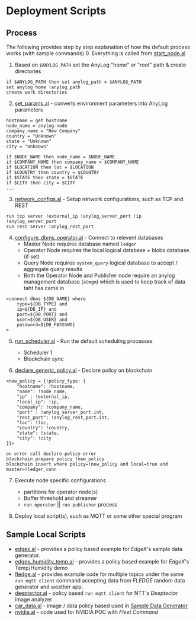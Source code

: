 # Deployment Scripts

## Process 
The following provides step by step explanation of how the default process works (with sample commands)
0. Everything is called from [start_node.al](run_scripts/start_node.al)
1. Based on `$ANYLOG_PATH` set the AnyLog "home" or "root" path & create directories
```anylog
if $ANYLOG_PATH then set anylog_path = $ANYLOG_PATH
set anylog home !anylog_path
create work directories
```
2. [set_params.al](deployment_scripts/set_params.al) - converts environment parameters into AnyLog parameters 
```anylog
hostname = get hostname
node_name = anylog-node
company_name = "New Company"
country = "Unknown"
state = "Unknown"
city = "Unknown"

if $NODE_NAME then node_name = $NODE_NAME
if $COMPANY_NAME then company_name = $COMPANY_NAME
if $LOCATION then loc = $LOCATION
if $COUNTRY then country = $COUNTRY
if $STATE then state = $STATE
if $CITY then city = $CITY
...
```

3. [network_configs.al](deployment_scripts/network_configs.al) - Setup network configurations, such as TCP and REST
```anylog
run tcp server !external_ip !anylog_server_port !ip !anylog_server_port 
run rest server !anylog_rest_port 
```

4. [configure_dbms_operator.al](deployment_scripts/database/configure_dbms_operator.al) - Connect to relevent databases
   * Master Node requires database named `ledger`
   * Operator Node requires the local logical database + blobs database (if set)
   * Query Node requires `system_query` logical database to accept / aggregate query results 
   * Both the Operator Node and Publisher node require an anylog management database (`almgm`) which is used to keep 
   track of data taht has came in
```anylog
<connect dbms ${DB_NAME} where 
    type=${DB_TYPE} and 
    ip=${DB_IP} and 
    port=${DB_PORT} and 
    user=${DB_USER} and 
    password=${DB_PASSSWD}
>
```

5. [run_scheduler.al](deployment_scripts/run_scheduler.al) - Run the default scheduling processes 
   * Scheduler 1 
   * Blockchain sync 


6. [declare_generic_policy.al](deployment_scripts/declare_generic_policy.al) - Declare policy on blockchain 
```anylog 
<new_policy = {!policy_type: {
    "hostname": !hostname,
    "name": !node_name,
    "ip" : !external_ip,
    "local_ip": !ip,
    "company": !company_name,
    "port" : !anylog_server_port.int,
    "rest_port": !anylog_rest_port.int,
    "loc": !loc,
    "country": !country,
    "state": !state, 
    "city": !city
}}>

on error call declare-policy-error
blockchain prepare policy !new_policy
blockchain insert where policy=!new_policy and local=true and master=!ledger_conn
```

7. Execute node specific configurations
   * partitions for operator node(s) 
   * Buffer threshold and streamer 
   * `run operator` || `run publisher` process 

8. Deploy local script(s), such as MQTT or some other special program


## Sample Local Scripts
* [edgex.al](sample_code/edgex.al) - provides a policy based example for _EdgeX_'s sample data generator. 
* [edgex_humidity_temp.al](../archive/fujitsu/edgex_humidity_temp.al) - provides a policy based example for _EdgeX_'s Temp/Humidity demo 
* [fledge.al](sample_code/fledge.al) - provides example code for multiple topics under the same `run mqtt client` command
accepting data from _FLEDGE_ random data generator and weather app. 
* [deeptector.al](../archive/blob_image_data_base64.al) - policy based `run mqtt client` for NTT's _Deeptector_ image analyzer 
* [car_data.al](../archive/blob_video_data_base64.al) - image / data policy based used in [Sample Data Generator](https://github.com/AnyLog-co/Sample-Data-Generator/blob/master/data_generator_file_processing.py)
* [nvidia.al](../archive/NVIDIA/log_files.al) - code used for NVIDIA POC with _Fleet Command_